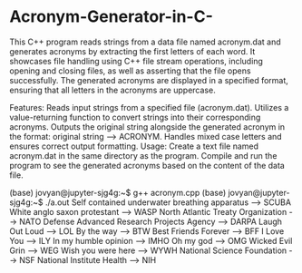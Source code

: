 # Acronym-Generator-in-C- 
This C++ program reads strings from a data file named acronym.dat and generates acronyms by extracting the first letters of each word. It showcases file handling using C++ file stream operations, including opening and closing files, as well as asserting that the file opens successfully. The generated acronyms are displayed in a specified format, ensuring that all letters in the acronyms are uppercase. 

Features:
Reads input strings from a specified file (acronym.dat).
Utilizes a value-returning function to convert strings into their corresponding acronyms.
Outputs the original string alongside the generated acronym in the format: original string --> ACRONYM.
Handles mixed case letters and ensures correct output formatting.
Usage:
Create a text file named acronym.dat in the same directory as the program.
Compile and run the program to see the generated acronyms based on the content of the data file. 

(base) jovyan@jupyter-sjg4g:~$ g++ acronym.cpp
(base) jovyan@jupyter-sjg4g:~$ ./a.out
Self contained underwater breathing apparatus --> SCUBA
White anglo saxon protestant --> WASP
North Atlantic Treaty Organization --> NATO
Defense Advanced Research Projects Agency --> DARPA
Laugh Out Loud --> LOL
By the way --> BTW
Best Friends Forever --> BFF
I Love You --> ILY
In my humble opinion --> IMHO
Oh my god --> OMG
Wicked Evil Grin --> WEG
Wish you were here --> WYWH
National Science Foundation --> NSF
National Institute Health --> NIH
